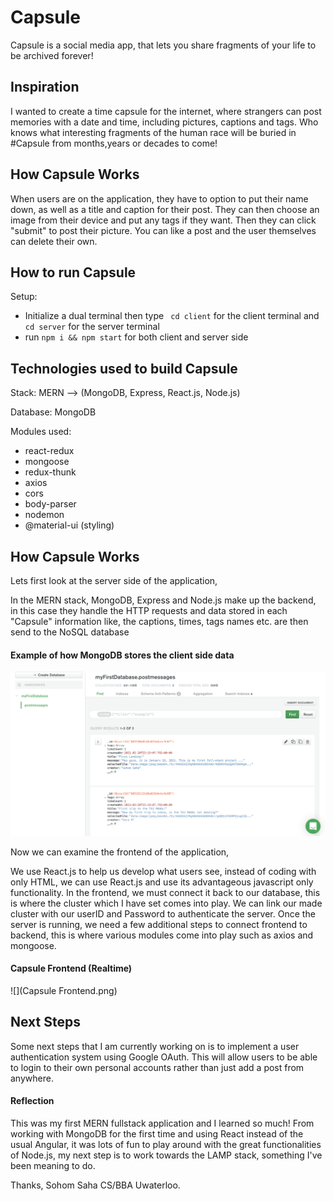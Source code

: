 # Capsule
Capsule is a social media app, that lets you share fragments of your life to be archived forever!

## Inspiration

I wanted to create a time capsule for the internet, where strangers can post memories with a date and time, including pictures, captions and tags. Who knows what interesting fragments of the human race will be buried in #Capsule from months,years or decades to come!

## How Capsule Works

When users are on the application, they have to option to put their name down, as well as a title and caption for their post. They can then choose an image from their device and put any tags if they want. Then they can click "submit" to post their picture. You can like a post and the user themselves can delete their own.

## How to run Capsule

Setup:
- Initialize a dual terminal then type ``` cd client``` for the client terminal and ```cd server``` for the server terminal
- run ```npm i && npm start``` for both client and server side

## Technologies used to build Capsule

Stack: MERN --> (MongoDB, Express, React.js, Node.js)

Database: MongoDB 

Modules used:

- react-redux
- mongoose
- redux-thunk
- axios
- cors
- body-parser
- nodemon
- @material-ui (styling)

## How Capsule Works

Lets first look at the server side of the application, 

In the MERN stack, MongoDB, Express and Node.js make up the backend, in this case they handle the HTTP requests and data stored in each "Capsule"
information like, the captions, times, tags names etc. are then send to the NoSQL database

#### Example of how MongoDB stores the client side data
![](MongoDBRealtime.png)

Now we can examine the frontend of the application,

We use React.js to help us develop what users see, instead of coding with only HTML, we can use React.js and use its advantageous javascript only functionality.
In the frontend, we must connect it back to our database, this is where the cluster which I have set comes into play. We can link our made cluster with our userID and Password to authenticate the server. Once the server is running, we need a few additional steps to connect frontend to backend, this is where various modules come into play such as axios and mongoose.

#### Capsule Frontend (Realtime)

![](Capsule Frontend.png)


## Next Steps

Some next steps that I am currently working on is to implement a user authentication system using Google OAuth. This will allow users to be able to login to their own personal accounts rather than just add a post from anywhere.


#### Reflection

This was my first MERN fullstack application and I learned so much! From working with MongoDB for the first time and using React instead of the usual Angular, it was lots of fun to play around with the great functionalities of Node.js, my next step is to work towards the LAMP stack, something I've been meaning to do.

Thanks, Sohom Saha CS/BBA Uwaterloo.







